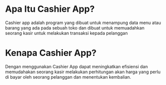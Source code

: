 # Apa Itu Cashier App?

Cashier app adalah program yang dibuat untuk menampung data menu atau barang yang ada pada sebuah toko dan dibuat untuk memuadahkan seorang kasir untuk melakukan transaksi kepada pelanggan

# Kenapa Cashier App?

Dengan menggunakan Cashier App dapat meningkatkan efisiensi dan memudahakan seorang kasir melakukan perhitungan akan harga yang perlu di bayar oleh seorang pelanggan dan menentukan kembalian.

